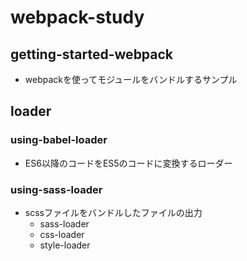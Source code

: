 # webpack-study

## getting-started-webpack
- webpackを使ってモジュールをバンドルするサンプル

## loader
### using-babel-loader
- ES6以降のコードをES5のコードに変換するローダー

### using-sass-loader
- scssファイルをバンドルしたファイルの出力
    - sass-loader
    - css-loader
    - style-loader